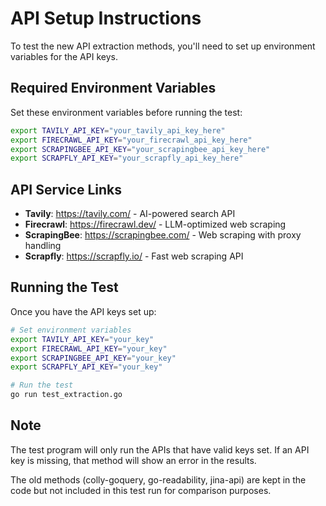 # API Setup Instructions

To test the new API extraction methods, you'll need to set up environment variables for the API keys.

## Required Environment Variables

Set these environment variables before running the test:

```bash
export TAVILY_API_KEY="your_tavily_api_key_here"
export FIRECRAWL_API_KEY="your_firecrawl_api_key_here" 
export SCRAPINGBEE_API_KEY="your_scrapingbee_api_key_here"
export SCRAPFLY_API_KEY="your_scrapfly_api_key_here"
```

## API Service Links

- **Tavily**: https://tavily.com/ - AI-powered search API
- **Firecrawl**: https://firecrawl.dev/ - LLM-optimized web scraping
- **ScrapingBee**: https://scrapingbee.com/ - Web scraping with proxy handling
- **Scrapfly**: https://scrapfly.io/ - Fast web scraping API

## Running the Test

Once you have the API keys set up:

```bash
# Set environment variables
export TAVILY_API_KEY="your_key"
export FIRECRAWL_API_KEY="your_key"
export SCRAPINGBEE_API_KEY="your_key"
export SCRAPFLY_API_KEY="your_key"

# Run the test
go run test_extraction.go
```

## Note

The test program will only run the APIs that have valid keys set. If an API key is missing, that method will show an error in the results.

The old methods (colly-goquery, go-readability, jina-api) are kept in the code but not included in this test run for comparison purposes.
